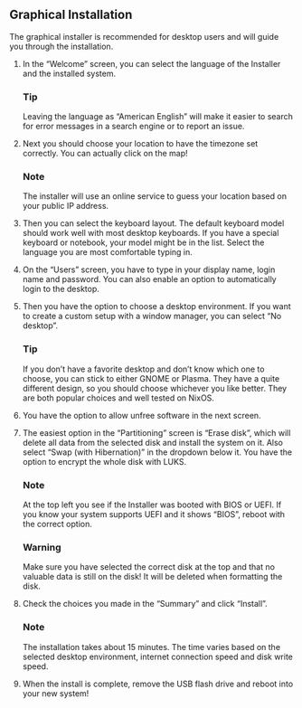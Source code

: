 ## Graphical Installation

The graphical installer is recommended for desktop users and will guide you through the installation.

1.  In the “Welcome” screen, you can select the language of the Installer and the installed system.

    ### Tip

    Leaving the language as “American English” will make it easier to search for error messages in a search engine or to report an issue.

2.  Next you should choose your location to have the timezone set correctly. You can actually click on the map!

    ### Note

    The installer will use an online service to guess your location based on your public IP address.

3.  Then you can select the keyboard layout. The default keyboard model should work well with most desktop keyboards. If you have a special keyboard or notebook, your model might be in the list. Select the language you are most comfortable typing in.

4.  On the “Users” screen, you have to type in your display name, login name and password. You can also enable an option to automatically login to the desktop.

5.  Then you have the option to choose a desktop environment. If you want to create a custom setup with a window manager, you can select “No desktop”.

    ### Tip

    If you don’t have a favorite desktop and don’t know which one to choose, you can stick to either GNOME or Plasma. They have a quite different design, so you should choose whichever you like better. They are both popular choices and well tested on NixOS.

6.  You have the option to allow unfree software in the next screen.

7.  The easiest option in the “Partitioning” screen is “Erase disk”, which will delete all data from the selected disk and install the system on it. Also select “Swap (with Hibernation)” in the dropdown below it. You have the option to encrypt the whole disk with LUKS.

    ### Note

    At the top left you see if the Installer was booted with BIOS or UEFI. If you know your system supports UEFI and it shows “BIOS”, reboot with the correct option.

    ### Warning

    Make sure you have selected the correct disk at the top and that no valuable data is still on the disk! It will be deleted when formatting the disk.

8.  Check the choices you made in the “Summary” and click “Install”.

    ### Note

    The installation takes about 15 minutes. The time varies based on the selected desktop environment, internet connection speed and disk write speed.

9.  When the install is complete, remove the USB flash drive and reboot into your new system!
